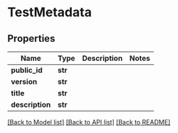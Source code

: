 # TestMetadata

## Properties
Name | Type | Description | Notes
------------ | ------------- | ------------- | -------------
**public_id** | **str** |  | 
**version** | **str** |  | 
**title** | **str** |  | 
**description** | **str** |  | 

[[Back to Model list]](../README.md#documentation-for-models) [[Back to API list]](../README.md#documentation-for-api-endpoints) [[Back to README]](../README.md)


